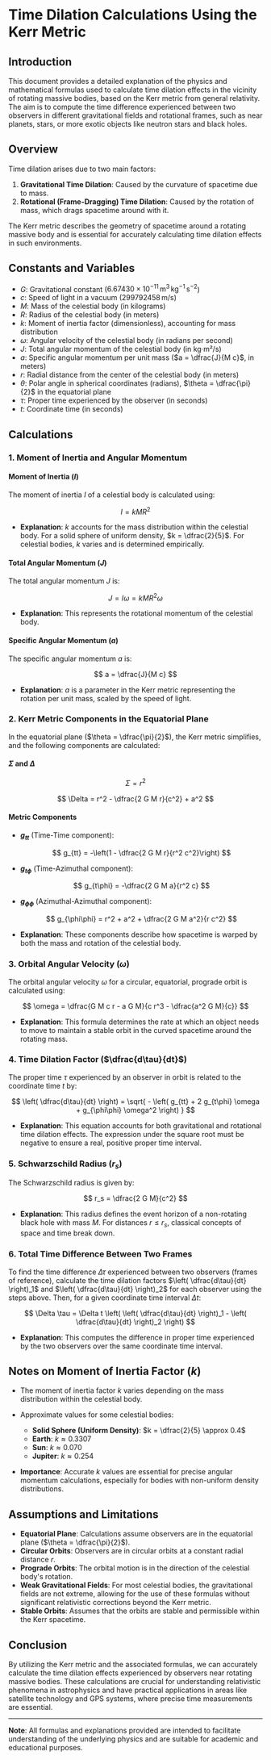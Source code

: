 # Time Dilation Calculations Using the Kerr Metric

## Introduction

This document provides a detailed explanation of the physics and mathematical formulas used to calculate time dilation effects in the vicinity of rotating massive bodies, based on the Kerr metric from general relativity. The aim is to compute the time difference experienced between two observers in different gravitational fields and rotational frames, such as near planets, stars, or more exotic objects like neutron stars and black holes.

## Overview

Time dilation arises due to two main factors:

1. **Gravitational Time Dilation**: Caused by the curvature of spacetime due to mass.
2. **Rotational (Frame-Dragging) Time Dilation**: Caused by the rotation of mass, which drags spacetime around with it.

The Kerr metric describes the geometry of spacetime around a rotating massive body and is essential for accurately calculating time dilation effects in such environments.

## Constants and Variables

- $G$: Gravitational constant ($6.67430 \times 10^{-11} \, \text{m}^3\,\text{kg}^{-1}\,\text{s}^{-2}$)
- $c$: Speed of light in a vacuum ($299792458 \, \text{m/s}$)
- $M$: Mass of the celestial body (in kilograms)
- $R$: Radius of the celestial body (in meters)
- $k$: Moment of inertia factor (dimensionless), accounting for mass distribution
- $\omega$: Angular velocity of the celestial body (in radians per second)
- $J$: Total angular momentum of the celestial body (in kg·m²/s)
- $a$: Specific angular momentum per unit mass ($a = \dfrac{J}{M c}$, in meters)
- $r$: Radial distance from the center of the celestial body (in meters)
- $\theta$: Polar angle in spherical coordinates (radians), $\theta = \dfrac{\pi}{2}$ in the equatorial plane
- $\tau$: Proper time experienced by the observer (in seconds)
- $t$: Coordinate time (in seconds)

## Calculations

### 1. Moment of Inertia and Angular Momentum

#### Moment of Inertia ($I$)

The moment of inertia $I$ of a celestial body is calculated using:

$$
I = k M R^2
$$

- **Explanation**: $k$ accounts for the mass distribution within the celestial body. For a solid sphere of uniform density, $k = \dfrac{2}{5}$. For celestial bodies, $k$ varies and is determined empirically.

#### Total Angular Momentum ($J$)

The total angular momentum $J$ is:

$$
J = I \omega = k M R^2 \omega
$$

- **Explanation**: This represents the rotational momentum of the celestial body.

#### Specific Angular Momentum ($a$)

The specific angular momentum $a$ is:

$$
a = \dfrac{J}{M c}
$$

- **Explanation**: $a$ is a parameter in the Kerr metric representing the rotation per unit mass, scaled by the speed of light.

### 2. Kerr Metric Components in the Equatorial Plane

In the equatorial plane ($\theta = \dfrac{\pi}{2}$), the Kerr metric simplifies, and the following components are calculated:

#### $\Sigma$ and $\Delta$

$$
\Sigma = r^2
$$

$$
\Delta = r^2 - \dfrac{2 G M r}{c^2} + a^2
$$

#### Metric Components

- **$g_{tt}$** (Time-Time component):

  $$
  g_{tt} = -\left(1 - \dfrac{2 G M r}{r^2 c^2}\right)
  $$

- **$g_{t\phi}$** (Time-Azimuthal component):

  $$
  g_{t\phi} = -\dfrac{2 G M a}{r^2 c}
  $$

- **$g_{\phi\phi}$** (Azimuthal-Azimuthal component):

  $$
  g_{\phi\phi} = r^2 + a^2 + \dfrac{2 G M a^2}{r c^2}
  $$

- **Explanation**: These components describe how spacetime is warped by both the mass and rotation of the celestial body.

### 3. Orbital Angular Velocity ($\omega$)

The orbital angular velocity $\omega$ for a circular, equatorial, prograde orbit is calculated using:

$$
\omega = \dfrac{G M c r - a G M}{c r^3 - \dfrac{a^2 G M}{c}}
$$

- **Explanation**: This formula determines the rate at which an object needs to move to maintain a stable orbit in the curved spacetime around the rotating mass.

### 4. Time Dilation Factor ($\dfrac{d\tau}{dt}$)

The proper time $\tau$ experienced by an observer in orbit is related to the coordinate time $t$ by:

$$
\left( \dfrac{d\tau}{dt} \right) = \sqrt{ - \left( g_{tt} + 2 g_{t\phi} \omega + g_{\phi\phi} \omega^2 \right) }
$$

- **Explanation**: This equation accounts for both gravitational and rotational time dilation effects. The expression under the square root must be negative to ensure a real, positive proper time interval.

### 5. Schwarzschild Radius ($r_s$)

The Schwarzschild radius is given by:

$$
r_s = \dfrac{2 G M}{c^2}
$$

- **Explanation**: This radius defines the event horizon of a non-rotating black hole with mass $M$. For distances $r \leq r_s$, classical concepts of space and time break down.

### 6. Total Time Difference Between Two Frames

To find the time difference $\Delta \tau$ experienced between two observers (frames of reference), calculate the time dilation factors $\left( \dfrac{d\tau}{dt} \right)_1$ and $\left( \dfrac{d\tau}{dt} \right)_2$ for each observer using the steps above. Then, for a given coordinate time interval $\Delta t$:

$$
\Delta \tau = \Delta t \left( \left( \dfrac{d\tau}{dt} \right)_1 - \left( \dfrac{d\tau}{dt} \right)_2 \right)
$$

- **Explanation**: This computes the difference in proper time experienced by the two observers over the same coordinate time interval.

## Notes on Moment of Inertia Factor ($k$)

- The moment of inertia factor $k$ varies depending on the mass distribution within the celestial body.
- Approximate values for some celestial bodies:

  - **Solid Sphere (Uniform Density)**: $k = \dfrac{2}{5} \approx 0.4$
  - **Earth**: $k \approx 0.3307$
  - **Sun**: $k \approx 0.070$
  - **Jupiter**: $k \approx 0.254$

- **Importance**: Accurate $k$ values are essential for precise angular momentum calculations, especially for bodies with non-uniform density distributions.

## Assumptions and Limitations

- **Equatorial Plane**: Calculations assume observers are in the equatorial plane ($\theta = \dfrac{\pi}{2}$).
- **Circular Orbits**: Observers are in circular orbits at a constant radial distance $r$.
- **Prograde Orbits**: The orbital motion is in the direction of the celestial body's rotation.
- **Weak Gravitational Fields**: For most celestial bodies, the gravitational fields are not extreme, allowing for the use of these formulas without significant relativistic corrections beyond the Kerr metric.
- **Stable Orbits**: Assumes that the orbits are stable and permissible within the Kerr spacetime.

## Conclusion

By utilizing the Kerr metric and the associated formulas, we can accurately calculate the time dilation effects experienced by observers near rotating massive bodies. These calculations are crucial for understanding relativistic phenomena in astrophysics and have practical applications in areas like satellite technology and GPS systems, where precise time measurements are essential.

---

**Note**: All formulas and explanations provided are intended to facilitate understanding of the underlying physics and are suitable for academic and educational purposes.
